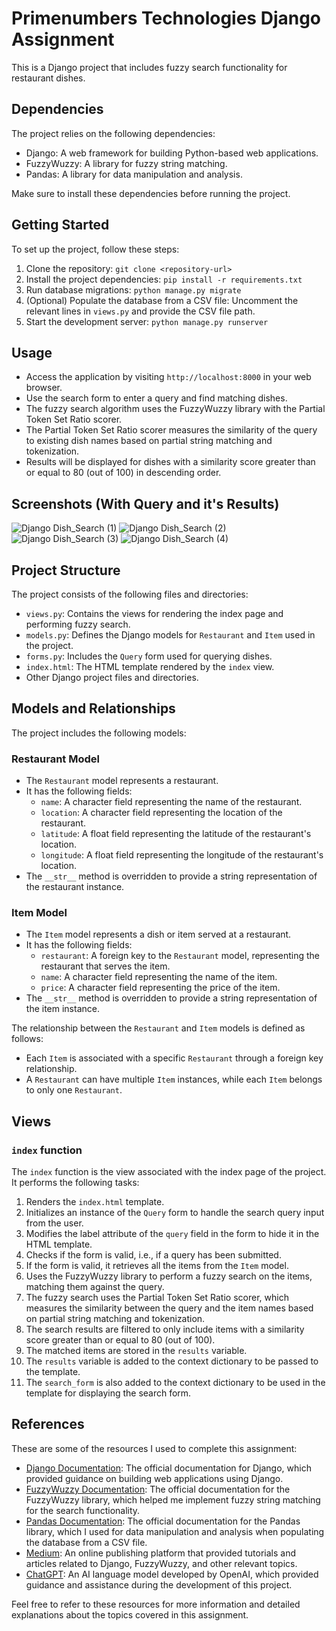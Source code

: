 # Primenumbers Technologies Django Assignment

This is a Django project that includes fuzzy search functionality for restaurant dishes.

## Dependencies

The project relies on the following dependencies:

- Django: A web framework for building Python-based web applications.
- FuzzyWuzzy: A library for fuzzy string matching.
- Pandas: A library for data manipulation and analysis.

Make sure to install these dependencies before running the project.

## Getting Started

To set up the project, follow these steps:

1. Clone the repository: `git clone <repository-url>`
2. Install the project dependencies: `pip install -r requirements.txt`
3. Run database migrations: `python manage.py migrate`
4. (Optional) Populate the database from a CSV file: Uncomment the relevant lines in `views.py` and provide the CSV file path.
5. Start the development server: `python manage.py runserver`

## Usage

- Access the application by visiting `http://localhost:8000` in your web browser.
- Use the search form to enter a query and find matching dishes.
- The fuzzy search algorithm uses the FuzzyWuzzy library with the Partial Token Set Ratio scorer.
- The Partial Token Set Ratio scorer measures the similarity of the query to existing dish names based on partial string matching and tokenization.
- Results will be displayed for dishes with a similarity score greater than or equal to 80 (out of 100) in descending order.

## Screenshots (With Query and it's Results)
![Django Dish_Search (1)](https://github.com/EGhost98/Primenumbers_Asg/assets/76267623/123aec96-32d4-44ef-b680-2688504163f4)
![Django Dish_Search (2)](https://github.com/EGhost98/Primenumbers_Asg/assets/76267623/b9912d63-650d-4e01-a50e-76b53a651e96)
![Django Dish_Search (3)](https://github.com/EGhost98/Primenumbers_Asg/assets/76267623/e852700c-5eec-4211-9496-a731803e3bb4)
![Django Dish_Search (4)](https://github.com/EGhost98/Primenumbers_Asg/assets/76267623/bd737127-2257-4619-a3ca-ffba365c5fc1)




## Project Structure

The project consists of the following files and directories:

- `views.py`: Contains the views for rendering the index page and performing fuzzy search.
- `models.py`: Defines the Django models for `Restaurant` and `Item` used in the project.
- `forms.py`: Includes the `Query` form used for querying dishes.
- `index.html`: The HTML template rendered by the `index` view.
- Other Django project files and directories.

## Models and Relationships

The project includes the following models:

### Restaurant Model

- The `Restaurant` model represents a restaurant.
- It has the following fields:
  - `name`: A character field representing the name of the restaurant.
  - `location`: A character field representing the location of the restaurant.
  - `latitude`: A float field representing the latitude of the restaurant's location.
  - `longitude`: A float field representing the longitude of the restaurant's location.
- The `__str__` method is overridden to provide a string representation of the restaurant instance.

### Item Model

- The `Item` model represents a dish or item served at a restaurant.
- It has the following fields:
  - `restaurant`: A foreign key to the `Restaurant` model, representing the restaurant that serves the item.
  - `name`: A character field representing the name of the item.
  - `price`: A character field representing the price of the item.
- The `__str__` method is overridden to provide a string representation of the item instance.

The relationship between the `Restaurant` and `Item` models is defined as follows:

- Each `Item` is associated with a specific `Restaurant` through a foreign key relationship.
- A `Restaurant` can have multiple `Item` instances, while each `Item` belongs to only one `Restaurant`.

## Views

### `index` function

The `index` function is the view associated with the index page of the project. It performs the following tasks:

1. Renders the `index.html` template.
2. Initializes an instance of the `Query` form to handle the search query input from the user.
3. Modifies the label attribute of the `query` field in the form to hide it in the HTML template.
4. Checks if the form is valid, i.e., if a query has been submitted.
5. If the form is valid, it retrieves all the items from the `Item` model.
6. Uses the FuzzyWuzzy library to perform a fuzzy search on the items, matching them against the query.
7. The fuzzy search uses the Partial Token Set Ratio scorer, which measures the similarity between the query and the item names based on partial string matching and tokenization.
8. The search results are filtered to only include items with a similarity score greater than or equal to 80 (out of 100).
9. The matched items are stored in the `results` variable.
10. The `results` variable is added to the context dictionary to be passed to the template.
11. The `search_form` is also added to the context dictionary to be used in the template for displaying the search form.

## References

These are some of the resources I used to complete this assignment:

- [Django Documentation](https://docs.djangoproject.com/): The official documentation for Django, which provided guidance on building web applications using Django.
- [FuzzyWuzzy Documentation](https://github.com/seatgeek/fuzzywuzzy): The official documentation for the FuzzyWuzzy library, which helped me implement fuzzy string matching for the search functionality.
- [Pandas Documentation](https://pandas.pydata.org/docs/): The official documentation for the Pandas library, which I used for data manipulation and analysis when populating the database from a CSV file.
- [Medium](https://medium.com/): An online publishing platform that provided tutorials and articles related to Django, FuzzyWuzzy, and other relevant topics.
- [ChatGPT](https://openai.com/): An AI language model developed by OpenAI, which provided guidance and assistance during the development of this project.

Feel free to refer to these resources for more information and detailed explanations about the topics covered in this assignment.
